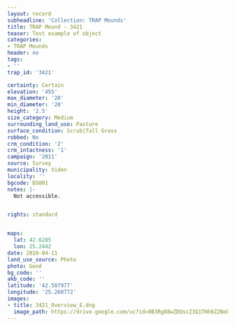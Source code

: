 ```yaml
---
layout: record
subheadline: 'Collection: TRAP Mounds'
title: TRAP Mound - 3421
teaser: Test example of object
categories:
- TRAP Mounds
header: no
tags:
- ''
trap_id: '3421'

certainty: Certain
elevation: '455'
max_diameter: '20'
min_diameter: '20'
height: '2.5'
size_category: Medium
surrounding_land_use: Pasture
surface_condition: Scrub|Tall Grass
robbed: No
crm_condition: '2'
crm_intactness: '1'
campaign: '2011'
source: Survey
municipality: Viden
locality: ''
bgcode: DS001
notes: |-
  Not accessible.


rights: standard


maps:
  lat: 42.6285
  lon: 25.2442
date: 2018-04-11
land_use_source: Photo
photo: Good
bg_code: ''
akb_code: ''
latitude: '42.587977'
longitude: '25.260772'
images:
- title: 3421_Overview_E.dng
  image_path: https://drive.google.com/uc?id=0B3Rg88wZDQscZ3Q1THh6Z2Nobmc
---
```

